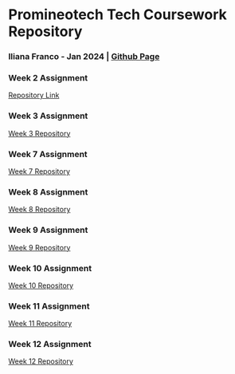 # Promineotech Tech Coursework Repository
### Iliana Franco - Jan 2024 | <a href="https://illzie.github.io/promineotech-coursework/">Github Page</a>

### Week 2 Assignment
<a href="https://github.com/illzie/promineotech-coursework/tree/553b7dddbfc7f43ba58718ff672602a7a00abb49/week-02"> Repository Link</a>

### Week 3 Assignment
<a href="https://github.com/illzie/week-03">Week 3 Repository</a>

### Week 7 Assignment
<a href="https://github.com/illzie/week-07">Week 7 Repository</a>

### Week 8 Assignment
<a href="https://github.com/illzie/week-08">Week 8 Repository</a>

### Week 9 Assignment
<a href="https://github.com/illzie/week-09">Week 9 Repository</a>

### Week 10 Assignment
<a href="https://github.com/illzie/week-10">Week 10 Repository</a>

### Week 11 Assignment
<a href="https://github.com/illzie/week-11">Week 11 Repository</a>

### Week 12 Assignment
<a href="https://github.com/illzie/week-12">Week 12 Repository</a>
